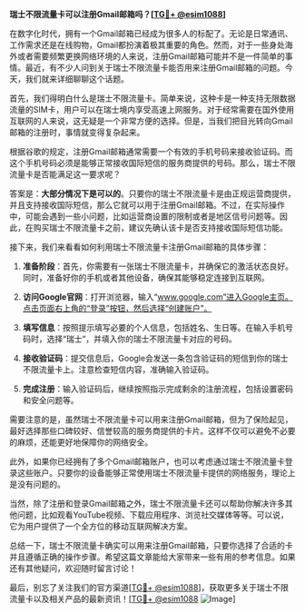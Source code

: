 **瑞士不限流量卡可以注册Gmail邮箱吗？[[TG💪+ @esim1088](https://t.me/s/esim1088)]**

在数字化时代，拥有一个Gmail邮箱已经成为很多人的标配了。无论是日常通讯、工作需求还是在线购物，Gmail都扮演着极其重要的角色。然而，对于一些身处海外或者需要频繁更换网络环境的人来说，注册Gmail邮箱可能并不是一件简单的事情。最近，有不少人问到关于瑞士不限流量卡能否用来注册Gmail邮箱的问题。今天，我们就来详细聊聊这个话题。

首先，我们得明白什么是瑞士不限流量卡。简单来说，这种卡是一种支持无限数据流量的SIM卡，用户可以在瑞士境内享受高速上网服务。对于经常需要在国外使用互联网的人来说，这无疑是一个非常方便的选择。但是，当我们把目光转向Gmail邮箱的注册时，事情就变得复杂起来。

根据谷歌的规定，注册Gmail邮箱通常需要一个有效的手机号码来接收验证码。而这个手机号码必须是能够正常接收国际短信的服务商提供的号码。那么，瑞士不限流量卡是否能满足这一要求呢？

答案是：**大部分情况下是可以的**。只要你的瑞士不限流量卡是由正规运营商提供，并且支持接收国际短信，那么它就可以用于注册Gmail邮箱。不过，在实际操作中，可能会遇到一些小问题，比如运营商设置的限制或者是地区信号问题等。因此，在购买瑞士不限流量卡之前，建议先确认该卡是否支持接收国际短信功能。

接下来，我们来看看如何利用瑞士不限流量卡注册Gmail邮箱的具体步骤：

1. **准备阶段**：首先，你需要有一张瑞士不限流量卡，并确保它的激活状态良好。同时，准备好你的手机或者其他设备，确保其能够稳定连接到互联网。

2. **访问Google官网**：打开浏览器，输入“www.google.com”进入Google主页。点击页面右上角的“登录”按钮，然后选择“创建账户”。

3. **填写信息**：按照提示填写必要的个人信息，包括姓名、生日等。在输入手机号码时，选择“瑞士”，并填入你的瑞士不限流量卡对应的号码。

4. **接收验证码**：提交信息后，Google会发送一条包含验证码的短信到你的瑞士不限流量卡上。注意检查短信内容，准确输入验证码。

5. **完成注册**：输入验证码后，继续按照指示完成剩余的注册流程，包括设置密码和安全问题等。

需要注意的是，虽然瑞士不限流量卡可以用来注册Gmail邮箱，但为了保险起见，最好选择那些口碑较好、信誉较高的服务商提供的卡片。这样不仅可以避免不必要的麻烦，还能更好地保障你的网络安全。

此外，如果你已经拥有了多个Gmail邮箱账户，也可以考虑通过瑞士不限流量卡登录这些账户。只要你的设备能够正常使用瑞士不限流量卡提供的网络服务，理论上是没有问题的。

当然，除了注册和登录Gmail邮箱之外，瑞士不限流量卡还可以帮助你解决许多其他问题，比如观看YouTube视频、下载应用程序、浏览社交媒体等等。可以说，它为用户提供了一个全方位的移动互联网解决方案。

总结一下，瑞士不限流量卡确实可以用来注册Gmail邮箱，只要你选择了合适的卡并且遵循正确的操作步骤。希望这篇文章能给大家带来一些有用的参考信息。如果还有其他疑问，欢迎随时留言讨论！

最后，别忘了关注我们的官方渠道[[TG💪+ @esim1088](https://t.me/s/esim1088)]，获取更多关于瑞士不限流量卡以及相关产品的最新资讯！[[TG💪+ @esim1088](https://t.me/s/esim1088) ![Image](https://i.postimg.cc/4NQfJmqS/Snipaste-2025-05-13-00-14-12.png)]